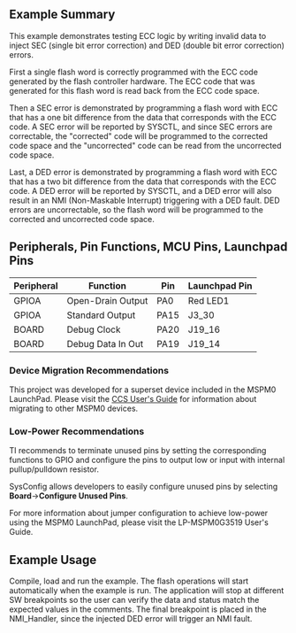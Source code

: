## Example Summary

This example demonstrates testing ECC logic by writing invalid data to inject SEC (single bit error correction) and DED (double bit error correction) errors.

First a single flash word is correctly programmed with the ECC code generated by the flash controller hardware. The ECC code that was generated for this flash word is read back from the ECC code space.

Then a SEC error is demonstrated by programming a flash word with ECC that has a one bit difference from the data that corresponds with the ECC code. A SEC error will be reported by SYSCTL, and since SEC errors are correctable, the "corrected" code will be programmed to the corrected code space and the "uncorrected" code can be read from the uncorrected code space.

Last, a DED error is demonstrated by programming a flash word with ECC that has a two bit difference from the data that corresponds with the ECC code. A DED error will be reported by SYSCTL, and a DED error will also result in an NMI (Non-Maskable Interrupt) triggering with a DED fault. DED errors are uncorrectable, so the flash word will be programmed to the corrected and uncorrected code space.

## Peripherals, Pin Functions, MCU Pins, Launchpad Pins
| Peripheral | Function | Pin | Launchpad Pin |
| --- | --- | --- | --- |
| GPIOA | Open-Drain Output | PA0 | Red LED1 |
| GPIOA | Standard Output | PA15 | J3_30 |
| BOARD | Debug Clock | PA20 | J19_16 |
| BOARD | Debug Data In Out | PA19 | J19_14 |

### Device Migration Recommendations
This project was developed for a superset device included in the MSPM0 LaunchPad. Please
visit the [CCS User's Guide](https://software-dl.ti.com/msp430/esd/MSPM0-SDK/latest/docs/english/tools/ccs_ide_guide/doc_guide/doc_guide-srcs/ccs_ide_guide.html#sysconfig-project-migration)
for information about migrating to other MSPM0 devices.

### Low-Power Recommendations
TI recommends to terminate unused pins by setting the corresponding functions to
GPIO and configure the pins to output low or input with internal
pullup/pulldown resistor.

SysConfig allows developers to easily configure unused pins by selecting **Board**→**Configure Unused Pins**.

For more information about jumper configuration to achieve low-power using the
MSPM0 LaunchPad, please visit the LP-MSPM0G3519 User's Guide.

## Example Usage

Compile, load and run the example.
The flash operations will start automatically when the example is run.
The application will stop at different SW breakpoints so the user can verify the data and status match the expected values in the comments. The final breakpoint is placed in the NMI_Handler, since the injected DED error will trigger an NMI fault.
